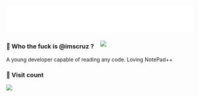 ## <img src="https://raw.githubusercontent.com/imscruz/imscruz/refs/heads/main/imscruz.svg" width="1000"> 
<img align="right" src="https://media2.giphy.com/media/v1.Y2lkPTc5MGI3NjExNnNmN2ptcTg1aWM0eHRpN3dxeGZqZnFpcmc3eHl4YzNrNXgxeGt4MyZlcD12MV9pbnRlcm5hbF9naWZfYnlfaWQmY3Q9Zw/3o6Zt7aSSZLX6U5WtW/giphy.gif" width="250">

### 🤔 Who the fuck is @imscruz ?
A young developer capable of reading any code. Loving NotePad++
<p align="left">

### 👀 Visit count
[<img align=left src="https://count.getloli.com/get/@imscruz?theme=rule34" width="400">](https://count.getloli.com/@imscruz?name=imscruz&theme=rule34&padding=7&offset=0&align=top&scale=1.6&pixelated=1&darkmode=0)

